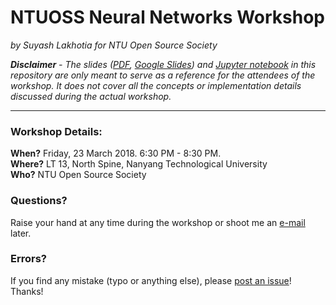 # NTUOSS Neural Networks Workshop

*by Suyash Lakhotia for NTU Open Source Society*

***Disclaimer*** *-* *The slides ([PDF](Slides.pdf), [Google Slides](https://docs.google.com/presentation/d/1VJGrYHzgwy-g4cuoELoTzRw4FBd8IzIXZu6pNtMWzwM/edit?usp=sharing)) and [Jupyter notebook](notebook.ipynb) in this repository are only meant to serve as a reference for the attendees of the workshop. It does not cover all the concepts or implementation details discussed during the actual workshop.*

<hr>

### Workshop Details:

**When?** Friday, 23 March 2018. 6:30 PM - 8:30 PM.</br>
**Where?** LT 13, North Spine, Nanyang Technological University</br>
**Who?** NTU Open Source Society

### Questions?

Raise your hand at any time during the workshop or shoot me an [e-mail](mailto:hello@suyashlakhotia.com) later.

### Errors?

If you find any mistake (typo or anything else), please [post an issue](https://github.com/SuyashLakhotia/NTUOSS-NeuralNetworks/issues/new)! Thanks!
